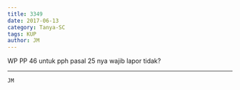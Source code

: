 ```yaml
---
title: 3349
date: 2017-06-13
category: Tanya-SC
tags: KUP
author: JM
---
```


WP PP 46 untuk pph pasal 25 nya wajib lapor tidak?

---



`JM`
